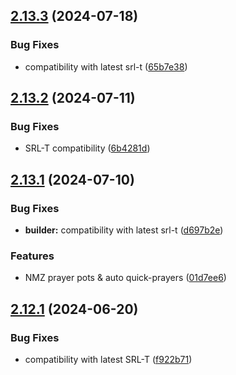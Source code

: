 ## [2.13.3](https://github.com/Torwent/wasp-free/compare/v2.13.2...v2.13.3) (2024-07-18)


### Bug Fixes

* compatibility with latest srl-t ([65b7e38](https://github.com/Torwent/wasp-free/commit/65b7e38c602a733ae243866666072f19a7178410))



## [2.13.2](https://github.com/Torwent/wasp-free/compare/v2.13.1...v2.13.2) (2024-07-11)


### Bug Fixes

* SRL-T compatibility ([6b4281d](https://github.com/Torwent/wasp-free/commit/6b4281d15c544cf65b3f7625e0af6ae893e40015))



## [2.13.1](https://github.com/Torwent/wasp-free/compare/v2.13.0...v2.13.1) (2024-07-10)


### Bug Fixes

* **builder:** compatibility with latest srl-t ([d697b2e](https://github.com/Torwent/wasp-free/commit/d697b2e88b08a7b80146677bda5cd636fb8d698a))


### Features

* NMZ prayer pots & auto quick-prayers ([01d7ee6](https://github.com/Torwent/wasp-free/commit/01d7ee6e5cdcbeab7aea251246c5cb339257b978))



## [2.12.1](https://github.com/Torwent/wasp-free/compare/v2.12.0...v2.12.1) (2024-06-20)


### Bug Fixes

* compatibility with latest SRL-T ([f922b71](https://github.com/Torwent/wasp-free/commit/f922b713e699ab5fb365440ef97ef3ad90d8c03b))



